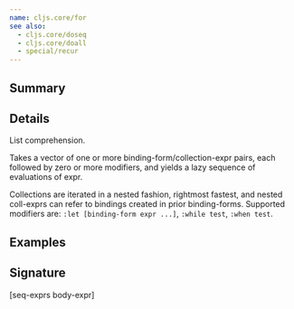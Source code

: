 ```yaml
---
name: cljs.core/for
see also:
  - cljs.core/doseq
  - cljs.core/doall
  - special/recur
---
```


## Summary

## Details

List comprehension.

Takes a vector of one or more binding-form/collection-expr pairs, each followed
by zero or more modifiers, and yields a lazy sequence of evaluations of expr.

Collections are iterated in a nested fashion, rightmost fastest, and nested
coll-exprs can refer to bindings created in prior binding-forms. Supported
modifiers are: `:let [binding-form expr ...]`, `:while test`, `:when test`.

## Examples

## Signature
[seq-exprs body-expr]
